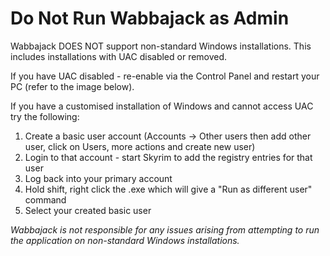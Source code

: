 # Do Not Run Wabbajack as Admin

Wabbajack DOES NOT support non-standard Windows installations. This includes installations with UAC disabled or removed.

If you have UAC disabled - re-enable via the Control Panel and restart your PC (refer to the image below).

If you have a customised installation of Windows and cannot access UAC try the following:
1. Create a basic user account (Accounts -> Other users then add other user, click on Users, more actions and create new user)
2. Login to that account - start Skyrim to add the registry entries for that user
3. Log back into your primary account
4. Hold shift, right click the .exe which will give a "Run as different user" command
5. Select your created basic user

*Wabbajack is not responsible for any issues arising from attempting to run the application on non-standard Windows installations.*
